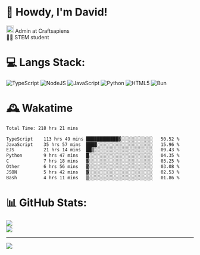 # 👋 Howdy, I'm David!
<img src="https://cdn.discordapp.com/role-icons/959259258829021255/243d02ee3fbd0821de14bf13a0cde87b.webp?size=2048" height=20> Admin at Craftsapiens<br>👨‍🔬 STEM student

# 💻 Langs Stack:
![TypeScript](https://img.shields.io/badge/typescript-%23007ACC.svg?style=for-the-badge&logo=typescript&logoColor=white) ![NodeJS](https://img.shields.io/badge/node.js-6DA55F?style=for-the-badge&logo=node.js&logoColor=white) ![JavaScript](https://img.shields.io/badge/javascript-%23323330.svg?style=for-the-badge&logo=javascript&logoColor=%23F7DF1E) ![Python](https://img.shields.io/badge/python-3670A0?style=for-the-badge&logo=python&logoColor=ffdd54)  ![HTML5](https://img.shields.io/badge/html5-%23E34F26.svg?style=for-the-badge&logo=html5&logoColor=white) ![Bun](https://img.shields.io/badge/Bun-%23000000.svg?style=for-the-badge&logo=bun&logoColor=white) 

# 🕰️ Wakatime 
<!--START_SECTION:waka-->

```txt
Total Time: 218 hrs 21 mins

TypeScript    113 hrs 49 mins ████████████▓░░░░░░░░░░░░   50.52 %
JavaScript    35 hrs 57 mins  ████░░░░░░░░░░░░░░░░░░░░░   15.96 %
EJS           21 hrs 14 mins  ██▒░░░░░░░░░░░░░░░░░░░░░░   09.43 %
Python        9 hrs 47 mins   █░░░░░░░░░░░░░░░░░░░░░░░░   04.35 %
C             7 hrs 18 mins   ▓░░░░░░░░░░░░░░░░░░░░░░░░   03.25 %
Other         6 hrs 56 mins   ▓░░░░░░░░░░░░░░░░░░░░░░░░   03.08 %
JSON          5 hrs 42 mins   ▓░░░░░░░░░░░░░░░░░░░░░░░░   02.53 %
Bash          4 hrs 11 mins   ▒░░░░░░░░░░░░░░░░░░░░░░░░   01.86 %
```

<!--END_SECTION:waka-->

# 📊 GitHub Stats:

![](https://github-readme-stats.vercel.app/api?username=davidcanas&theme=dark&hide_border=false&count_private=true)<br/>
![](https://github-readme-stats.vercel.app/api/top-langs/?username=davidcanas&theme=dark&hide_border=false&include_all_commits=true&count_private=true&layout=compact)

---
[![](https://visitcount.itsvg.in/api?id=davidcanas&icon=0&color=0)](https://visitcount.itsvg.in)


